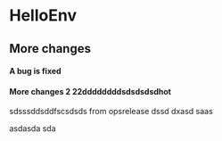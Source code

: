 # HelloEnv
## More changes
#### A bug is fixed




#### More changes 2 22ddddddddsdsdsdsdhot
sdsssddsddfscsdsds
from opsrelease
dssd
dxasd
saas

asdasda
sda

